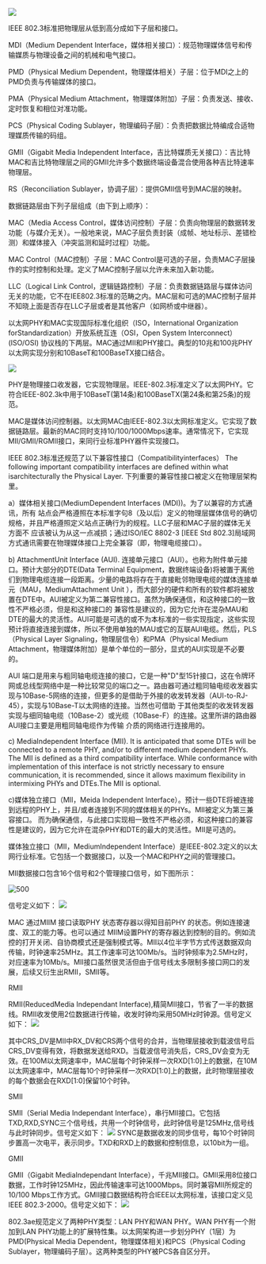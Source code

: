 

![](images/Pasted%20image%2020231012093618.png)

IEEE 802.3标准把物理层从低到高分成如下子层和接口。

MDI（Medium Dependent Interface，媒体相关接口）：规范物理媒体信号和传输媒质与物理设备之间的机械和电气接口。

PMD（Physical Medium Dependent，物理媒体相关）子层：位于MDI之上的PMD负责与传输媒体的接口。

PMA（Physical Medium Attachment，物理媒体附加）子层：负责发送、接收、定时恢复和相位对准功能。

PCS（Physical Coding Sublayer，物理编码子层）：负责把数据比特编成合适物理媒质传输的码组。

GMII（Gigabit Media Independent Interface，吉比特媒质无关接口）：吉比特MAC和吉比特物理层之间的GMII允许多个数据终端设备混合使用各种吉比特速率物理层。

RS（Reconciliation Sublayer，协调子层）：提供GMII信号到MAC层的映射。

数据链路层由下列子层组成（由下到上顺序）：

MAC（Media Access Control，媒体访问控制）子层：负责向物理层的数据转发功能（与媒介无关）。一般地来说，MAC子层负责封装（成帧、地址标示、差错检测）和媒体接入（冲突监测和延时过程）功能。

MAC Control（MAC控制）子层：MAC Control是可选的子层，负责MAC子层操作的实时控制和处理。定义了MAC控制子层以允许未来加入新功能。

LLC（Logical Link Control，逻辑链路控制）子层：负责数据链路层与媒体访问无关的功能，它不在IEE802.3标准的范畴之内。MAC层和可选的MAC控制子层并不知晓上面是否存在LLC子层或者是其他客户（如网桥或中继器）。

以太网PHY和MAC实现国际标准化组织（ISO，International Organization forStandardization）开放系统互连（OSI，Open System Interconnect）(ISO/OSI) 协议栈的下两层。MAC通过MII和PHY接口。典型的10兆和100兆PHY以太网实现分别和10BaseT和100BaseTX接口结合。


![](images/Pasted%20image%2020231012093652.png)


PHY是物理接口收发器，它实现物理层。IEEE-802.3标准定义了以太网PHY。它符合IEEE-802.3k中用于10BaseT(第14条)和100BaseTX(第24条和第25条)的规范。

MAC是媒体访问控制器。以太网MAC由IEEE-802.3以太网标准定义。它实现了数据链路层。最新的MAC同时支持10/100/1000Mbps速率。通常情况下，它实现MII/GMII/RGMII接口，来同行业标准PHY器件实现接口。

IEEE 802.3标准还规范了以下兼容性接口（Compatibilityinterfaces）
The following important compatibility interfaces are defined within what isarchitecturally the Physical Layer. 下列重要的兼容性接口被定义在物理层架构里。

a）媒体相关接口(MediumDependent Interfaces (MDI))。为了以兼容的方式通讯，所有 站点会严格遵照在本标准字句8（及以后）定义的物理层媒体信号的确切规格，并且严格遵照定义站点正确行为的规程。LLC子层和MAC子层的媒体无关方面不 应该被认为从这一点减损；通过ISO/IEC 8802-3 [IEEE Std 802.3]局域网方式通讯需要在物理媒体接口上完全兼容（即，物理电缆接口）。

b) AttachmentUnit Interface (AUI). 连接单元接口（AUI）。也称为附件单元接口。预计大部分的DTE(Data Terminal Equipment，数据终端设备)将被置于离他们到物理电缆连接一段距离。少量的电路将存在于直接毗邻物理电缆的媒体连接单元（MAU，MediumAttachment Unit ），而大部分的硬件和所有的软件都将被放置在DTE中。AUI被定义为第二兼容性接口。虽然为确保通信，和这种接口的一致性不严格必须，但是和这种接口的 兼容性是建议的，因为它允许在混杂MAU和DTE的最大的灵活性。AUI可能是可选的或不为本标准的一些实现指定，这些实现预计将直接连接到媒体，所以不使用单独的MAU或它的互联AUI电缆。然后，PLS（Physical Layer Signaling，物理层信令）和PMA（Physical Medium Attachment，物理媒体附加）是单个单位的一部分，显式的AUI实现是不必要的。

AUI 端口是用来与粗同轴电缆连接的接口，它是一种"D"型15针接口，这在令牌环网或总线型网络中是一种比较常见的端口之一。路由器可通过粗同轴电缆收发器实现与10Base-5网络的连接，但更多的是借助于外接的收发转发器（AUI-to-RJ-45），实现与10Base-T以太网络的连接。当然也可借助 于其他类型的收发转发器实现与细同轴电缆（10Base-2）或光缆（10Base-F）的连接。这里所讲的路由器AUI接口主要是用粗同轴电缆作为传输 介质的网络进行连接用的。

c) MediaIndependent Interface (MII). It is anticipated that some DTEs will be connected to a remote PHY, and/or to different medium dependent PHYs. The MII is defined as a third compatibility interface. While conformance with implementation of this interface is not strictly necessary to ensure communication, it is recommended, since it allows maximum flexibility in intermixing PHYs and DTEs.The MII is optional.

c)媒体独立接口（MII，Meida Independent Interface）。预计一些DTE将被连接到远程的PHY上，并且/或者连接到不同的媒体相关的PHYs。MII被定义为第三兼容接口。 而为确保通信，与此接口实现相一致性不严格必须，和这种接口的兼容性是建议的，因为它允许在混杂PHY和DTE的最大的灵活性。MII是可选的。

媒体独立接口（MII，MediumIndependent Interface）是IEEE-802.3定义的以太网行业标准。它包括一个数据接口，以及一个MAC和PHY之间的管理接口。

MII数据接口包含16个信号和2个管理接口信号，如下图所示：

![500](images/Pasted%20image%2020231012093714.png)

信号定义如下：
![](images/Pasted%20image%2020231012093729.png)

MAC 通过MIIM 接口读取PHY 状态寄存器以得知目前PHY 的状态。例如连接速度、双工的能力等。也可以通过 MIIM设置PHY的寄存器达到控制的目的。例如流控的打开关闭、自协商模式还是强制模式等。MII以4位半字节方式传送数据双向传输，时钟速率25MHz。其工作速率可达100Mb/s。当时钟频率为2.5MHz时，对应速率为10Mb/s。MII接口虽然很灵活但由于信号线太多限制多接口网口的发展，后续又衍生出RMII，SMII等。


RMII

RMII(ReducedMedia Independant Interface),精简MII接口，节省了一半的数据线。RMII收发使用2位数据进行传输，收发时钟均采用50MHz时钟源。信号定义如下：
![](images/Pasted%20image%2020231012093749.png)

其中CRS_DV是MII中RX_DV和CRS两个信号的合并，当物理层接收到载波信号后CRS_DV变得有效，将数据发送给RXD。当载波信号消失后，CRS_DV会变为无效。在100M以太网速率中，MAC层每个时钟采样一次RXD[1:0]上的数据，在10M以太网速率中，MAC层每10个时钟采样一次RXD[1:0]上的数据，此时物理层接收的每个数据会在RXD[1:0]保留10个时钟。

SMII

SMII（Serial Media Independant Interface），串行MII接口。它包括TXD,RXD,SYNC三个信号线，共用一个时钟信号，此时钟信号是125MHz,信号线与此时钟同步。信号定义如下：
![](images/Pasted%20image%2020231012093812.png)
SYNC是数据收发的同步信号，每10个时钟同步置高一次电平，表示同步。TXD和RXD上的数据和控制信息，以10bit为一组。

GMII

GMII（Gigabit MediaIndependant Interface），千兆MII接口。GMII采用8位接口数据，工作时钟125MHz，因此传输速率可达1000Mbps。同时兼容MII所规定的10/100 Mbps工作方式。GMII接口数据结构符合IEEE以太网标准，该接口定义见IEEE 802.3-2000。信号定义如下：
![](images/Pasted%20image%2020231012093828.png)

802.3ae规范定义了两种PHY类型：LAN PHY和WAN PHY。WAN PHY有一个附加到LAN PHY功能上的扩展特性集。以太网架构进一步划分PHY（1层）为PMD(Physical Media Dependent，物理媒体相关)和PCS（Physical Coding Sublayer，物理编码子层）。这两种类型的PHY被PCS各自区分开。


















